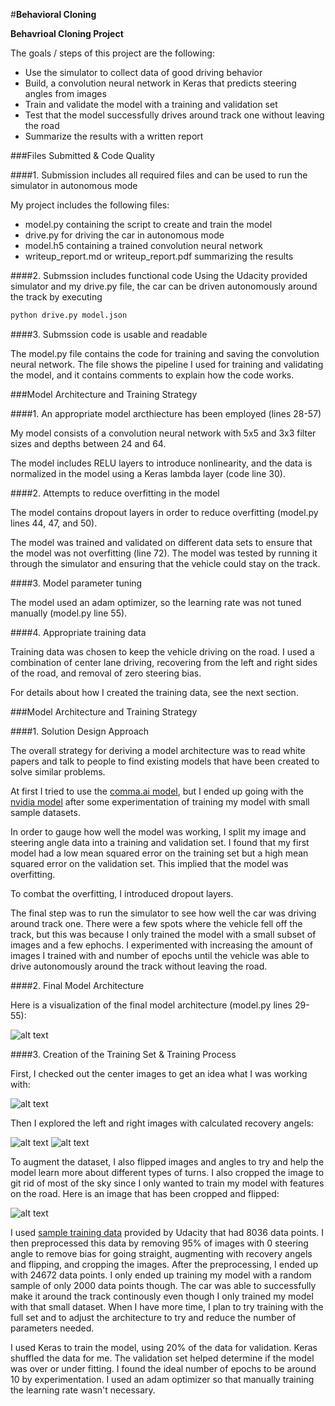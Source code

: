 #**Behavioral Cloning** 

**Behavrioal Cloning Project**

The goals / steps of this project are the following:
* Use the simulator to collect data of good driving behavior
* Build, a convolution neural network in Keras that predicts steering angles from images
* Train and validate the model with a training and validation set
* Test that the model successfully drives around track one without leaving the road
* Summarize the results with a written report


[//]: # (Image References)

[model_architecture]: ./images/model.png "Model Architechture"
[center_example]: ./images/center-example.png "Center example"
[left_recovery]: ./images/left-recovery.png "Left Recovery"
[right_recovery]: ./images/right-recovery.png "Right Recovery"
[cropped_and_flipped]: ./images/cropped-and-flipped.png "Cropped and flipped"

###Files Submitted & Code Quality

####1. Submission includes all required files and can be used to run the simulator in autonomous mode

My project includes the following files:
* model.py containing the script to create and train the model
* drive.py for driving the car in autonomous mode
* model.h5 containing a trained convolution neural network 
* writeup_report.md or writeup_report.pdf summarizing the results

####2. Submssion includes functional code
Using the Udacity provided simulator and my drive.py file, the car can be driven autonomously around the track by executing 
```sh
python drive.py model.json
```

####3. Submssion code is usable and readable

The model.py file contains the code for training and saving the convolution neural network. The file shows the pipeline I used for training and validating the model, and it contains comments to explain how the code works.

###Model Architecture and Training Strategy

####1. An appropriate model arcthiecture has been employed (lines 28-57)

My model consists of a convolution neural network with 5x5 and 3x3 filter sizes and depths between 24 and 64.

The model includes RELU layers to introduce nonlinearity, and the data is normalized in the model using a Keras lambda layer (code line 30). 

####2. Attempts to reduce overfitting in the model

The model contains dropout layers in order to reduce overfitting (model.py lines 44, 47, and 50). 

The model was trained and validated on different data sets to ensure that the model was not overfitting (line 72). The model was tested by running it through the simulator and ensuring that the vehicle could stay on the track.

####3. Model parameter tuning

The model used an adam optimizer, so the learning rate was not tuned manually (model.py line 55).

####4. Appropriate training data

Training data was chosen to keep the vehicle driving on the road. I used a combination of center lane driving, recovering from the left and right sides of the road, and removal of zero steering bias. 

For details about how I created the training data, see the next section. 

###Model Architecture and Training Strategy

####1. Solution Design Approach

The overall strategy for deriving a model architecture was to read white papers and talk to people to find existing models that have been created to solve similar problems. 

At first I tried to use the [comma.ai model](https://github.com/commaai/research), but I ended up going with the [nvidia model](http://images.nvidia.com/content/tegra/automotive/images/2016/solutions/pdf/end-to-end-dl-using-px.pdf) after some experimentation of training my model with small sample datasets. 

In order to gauge how well the model was working, I split my image and steering angle data into a training and validation set. I found that my first model had a low mean squared error on the training set but a high mean squared error on the validation set. This implied that the model was overfitting. 

To combat the overfitting, I introduced dropout layers.

The final step was to run the simulator to see how well the car was driving around track one. There were a few spots where the vehicle fell off the track, but this was because I only trained the model with a small subset of images and a few ephochs. I experimented with increasing the amount of images I trained with and number of epochs until the vehicle was able to drive autonomously around the track without leaving the road.

####2. Final Model Architecture

Here is a visualization of the final model architecture (model.py lines 29-55):

![alt text][model_architecture]

####3. Creation of the Training Set & Training Process

First, I checked out the center images to get an idea what I was working with:

![alt text][center_example]

Then I explored the left and right images with calculated recovery angels:

![alt text][left_recovery]
![alt text][right_recovery]

To augment the dataset, I also flipped images and angles to try and help the model learn more about different types of turns. I also cropped the image to git rid of most of the sky since I only wanted to train my model with features on the road. Here is an image that has been cropped and flipped:

![alt text][cropped_and_flipped]

I used [sample training data](https://d17h27t6h515a5.cloudfront.net/topher/2016/December/584f6edd_data/data.zip) provided by Udacity that had 8036 data points. I then preprocessed this data by removing 95% of images with 0 steering angle to remove bias for going straight, augmenting with recovery angels and flipping, and cropping the images. After the preprocessing, I ended up with 24672 data points. I only ended up training my model with a random sample of only 2000 data points though. The car was able to successfully make it around the track continously even though I only trained my model with that small dataset. When I have more time, I plan to try training with the full set and to adjust the architecture to try and reduce the number of parameters needed.

I used Keras to train the model, using 20% of the data for validation. Keras shuffled the data for me. The validation set helped determine if the model was over or under fitting. I found the ideal number of epochs to be around 10 by experimentation. I used an adam optimizer so that manually training the learning rate wasn't necessary.
